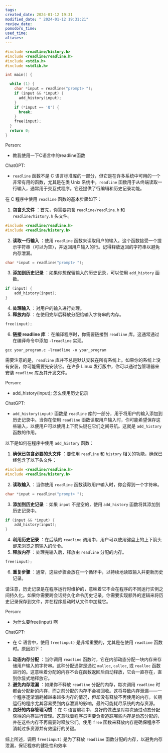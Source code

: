```yaml
---
tags: 
created_date: 2024-01-12 19:31
modified_date: " 2024-01-12 19:31:21"
review_date: 
pomodoro_time: 
used_time: 
aliases: 
---
```

```c 
#include <readline/history.h>
#include <readline/readline.h>
#include <stdio.h>
#include <stdlib.h>

int main() {

  while (1) {
    char *input = readline("prompt> ");
    if (input && *input) {
      add_history(input);
    }
    if (*input == 'Q') {
      break;
    }
    free(input);
  }
  return 0;
}
```


Person: 
- 教我使用一下C语言中的readline函数

ChatGPT: 
- `readline` 函数不是 C 语言标准库的一部分，但它是在许多系统中可用的一个非常有用的函数，尤其是在类 Unix 系统中。`readline` 函数用于从终端读取一行输入，通常用于交互式程序。它还提供了行编辑和历史记录功能。

在 C 程序中使用 `readline` 函数的基本步骤如下： 
1. **包含头文件** ：首先，你需要包含 `readline/readline.h` 和 `readline/history.h` 头文件。

```c
#include <readline/readline.h>
#include <readline/history.h>
``` 
2. **读取一行输入** ：使用 `readline` 函数来读取用户的输入。这个函数接受一个提示字符串（可以为空），并返回用户输入的行。记得释放返回的字符串以避免内存泄漏。

```c
char *input = readline("prompt> ");
``` 
3. **添加到历史记录** ：如果你想保留输入的历史记录，可以使用 `add_history` 函数。

```c
if (input) {
    add_history(input);
}
``` 
4. **处理输入** ：对用户的输入进行处理。 
5. **释放内存** ：在使用完毕后释放分配给输入字符串的内存。
<!--ID: 1721824704209-->


```c
free(input);
``` 
6. **链接 readline 库** ：在编译程序时，你需要链接到 `readline` 库。这通常通过在编译命令中添加 `-lreadline` 实现。

```Copy code
gcc your_program.c -lreadline -o your_program
```

需要注意的是，`readline` 库并不总是默认安装在所有系统上。如果你的系统上没有安装，你可能需要先安装它。在许多 Linux 发行版中，你可以通过包管理器来安装 `readline` 库及其开发文件。

Person: 
- add_history(input); 怎么使用历史记录

ChatGPT: 
- `add_history(input)` 函数是 `readline` 库的一部分，用于将用户的输入添加到历史记录中。当你在使用 `readline` 函数读取用户输入时，你可能希望保存这些输入，以便用户可以使用上下箭头键在它们之间导航。这就是 `add_history` 函数的作用。

以下是如何在程序中使用 `add_history` 函数： 
1. **确保已包含必要的头文件** ：要使用 `readline` 和 `history` 相关的功能，确保已经包含了以下头文件：

```c
#include <readline/readline.h>
#include <readline/history.h>
``` 
2. **读取输入** ：当你使用 `readline` 函数读取用户输入时，你会得到一个字符串。

```c
char *input = readline("prompt> ");
``` 
3. **添加到历史记录** ：如果 `input` 不是空的，使用 `add_history` 函数将其添加到历史记录中。

```c
if (input && *input) {
    add_history(input);
}
``` 
4. **利用历史记录** ：在后续的 `readline` 调用中，用户可以使用键盘上的上下箭头键来浏览之前输入的命令。 
5. **释放内存** ：处理完输入后，释放由 `readline` 分配的内存。



```c
free(input);
``` 
6. **重复步骤** ：通常，这些步骤会放在一个循环中，以持续地读取输入并更新历史记录。

请注意，历史记录是在程序运行时维护的，意味着它不会在程序的不同运行实例之间持久化。如果你需要跨会话持久化命令历史记录，你需要实现额外的逻辑来将历史记录保存到文件，并在程序启动时从文件中加载它。

Person: 
- 为什么要free(input) 啊

ChatGPT: 
- 在 C 语言中，使用 `free(input)` 是非常重要的，尤其是在使用 `readline` 函数时。原因如下： 
1. **动态内存分配** ：当你调用 `readline` 函数时，它在内部动态分配一块内存来存储用户输入的字符串。这种分配通常是通过 `malloc`, `calloc`, 或 `realloc` 函数进行的。这意味着分配的内存不会在函数返回后自动释放，它会一直存在，直到你显式地释放它。 
2. **避免内存泄漏** ：如果你不释放 `readline` 分配的内存，每次调用 `readline` 时都会分配新的内存，而之前分配的内存不会被回收。这将导致内存泄漏——一个程序逐渐消耗掉越来越多内存的情况，但却没有释放不再使用的内存。长期运行的程序尤其容易受到内存泄漏的影响，最终可能耗尽系统的内存资源。 
3. **良好的内存管理习惯** ：在 C 语言编程中，良好的做法是对每次通过动态分配获得的内存进行管理。这意味着程序员需要负责追踪哪些内存是动态分配的，并在这些内存不再需要时释放它们。使用 `free` 函数来释放内存是确保程序不消耗过多资源并有效运行的关键。

综上所述，调用 `free(input)` 是为了释放 `readline` 函数分配的内存，以避免内存泄漏，保证程序的健壯性和效率